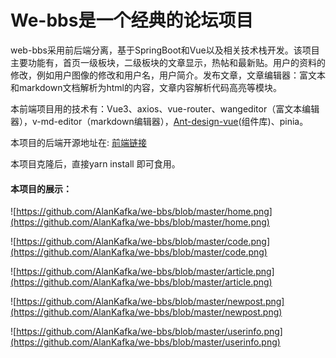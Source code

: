 # We-bbs是一个经典的论坛项目

web-bbs采用前后端分离，基于SpringBoot和Vue以及相关技术栈开发。该项目主要功能有，首页一级板块，二级板块的文章显示，热帖和最新贴。用户的资料的修改，例如用户图像的修改和用户名，用户简介。发布文章，文章编辑器：富文本和markdown文档解析为html的内容，文章内容解析代码高亮等模块。

本前端项目用的技术有：Vue3、axios、vue-router、wangeditor（富文本编辑器），v-md-editor（markdown编辑器），[Ant-design-vue](https://www.antdv.com/docs/vue/introduce-cn/)(组件库)、pinia。

本项目的后端开源地址在: [前端链接](https://github.com/AlanKafka/Web-bbs-Server)



本项目克隆后，直接yarn install 即可食用。

#### 本项目的展示：

![https://github.com/AlanKafka/we-bbs/blob/master/home.png](https://github.com/AlanKafka/we-bbs/blob/master/home.png)

![https://github.com/AlanKafka/we-bbs/blob/master/code.png](https://github.com/AlanKafka/we-bbs/blob/master/code.png)

![https://github.com/AlanKafka/we-bbs/blob/master/article.png](https://github.com/AlanKafka/we-bbs/blob/master/article.png)

![https://github.com/AlanKafka/we-bbs/blob/master/newpost.png](https://github.com/AlanKafka/we-bbs/blob/master/newpost.png)

![https://github.com/AlanKafka/we-bbs/blob/master/userinfo.png](https://github.com/AlanKafka/we-bbs/blob/master/userinfo.png)

